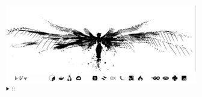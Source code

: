 <img src="./banner.png">
<details><summary> :: </summary>
<!--START_SECTION:waka-->

```
From: 09 August 2024 - To: 03 June 2025

Total Time: 1,467 hrs 59 mins

Python                     376 hrs 17 mins //////-------------------   23.71 %
PHP                        268 hrs 41 mins ////---------------------   16.93 %
Markdown                   213 hrs 10 mins ///----------------------   13.43 %
Other                      119 hrs 11 mins //-----------------------   07.51 %
```

<!--END_SECTION:waka-->
</details>
